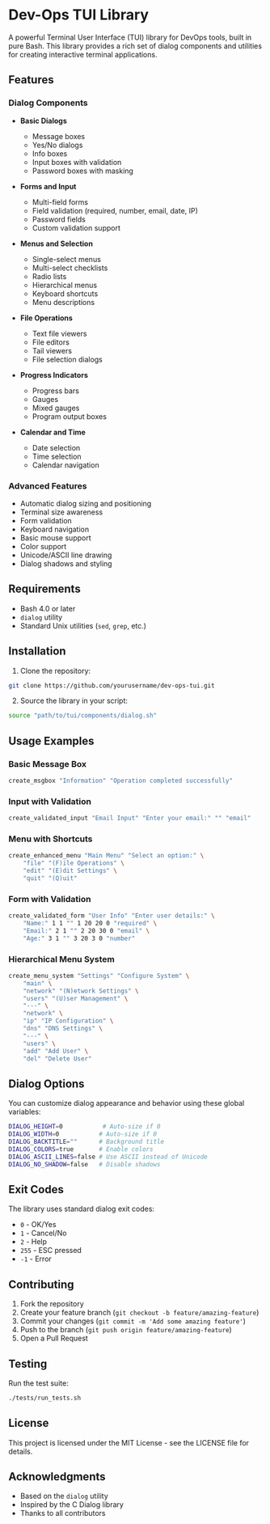 # Dev-Ops TUI Library

A powerful Terminal User Interface (TUI) library for DevOps tools, built in pure Bash. This library provides a rich set of dialog components and utilities for creating interactive terminal applications.

## Features

### Dialog Components
- **Basic Dialogs**
  - Message boxes
  - Yes/No dialogs
  - Info boxes
  - Input boxes with validation
  - Password boxes with masking

- **Forms and Input**
  - Multi-field forms
  - Field validation (required, number, email, date, IP)
  - Password fields
  - Custom validation support

- **Menus and Selection**
  - Single-select menus
  - Multi-select checklists
  - Radio lists
  - Hierarchical menus
  - Keyboard shortcuts
  - Menu descriptions

- **File Operations**
  - Text file viewers
  - File editors
  - Tail viewers
  - File selection dialogs

- **Progress Indicators**
  - Progress bars
  - Gauges
  - Mixed gauges
  - Program output boxes

- **Calendar and Time**
  - Date selection
  - Time selection
  - Calendar navigation

### Advanced Features
- Automatic dialog sizing and positioning
- Terminal size awareness
- Form validation
- Keyboard navigation
- Basic mouse support
- Color support
- Unicode/ASCII line drawing
- Dialog shadows and styling

## Requirements
- Bash 4.0 or later
- `dialog` utility
- Standard Unix utilities (`sed`, `grep`, etc.)

## Installation

1. Clone the repository:

```bash
git clone https://github.com/yourusername/dev-ops-tui.git
```

2. Source the library in your script:

```bash
source "path/to/tui/components/dialog.sh"
```

## Usage Examples

### Basic Message Box

```bash
create_msgbox "Information" "Operation completed successfully"
```

### Input with Validation

```bash
create_validated_input "Email Input" "Enter your email:" "" "email"
```

### Menu with Shortcuts

```bash
create_enhanced_menu "Main Menu" "Select an option:" \
    "file" "(F)ile Operations" \
    "edit" "(E)dit Settings" \
    "quit" "(Q)uit"
```

### Form with Validation

```bash
create_validated_form "User Info" "Enter user details:" \
    "Name:" 1 1 "" 1 20 20 0 "required" \
    "Email:" 2 1 "" 2 20 30 0 "email" \
    "Age:" 3 1 "" 3 20 3 0 "number"
```

### Hierarchical Menu System

```bash
create_menu_system "Settings" "Configure System" \
    "main" \
    "network" "(N)etwork Settings" \
    "users" "(U)ser Management" \
    "---" \
    "network" \
    "ip" "IP Configuration" \
    "dns" "DNS Settings" \
    "---" \
    "users" \
    "add" "Add User" \
    "del" "Delete User"
```

## Dialog Options

You can customize dialog appearance and behavior using these global variables:

```bash
DIALOG_HEIGHT=0           # Auto-size if 0
DIALOG_WIDTH=0           # Auto-size if 0
DIALOG_BACKTITLE=""      # Background title
DIALOG_COLORS=true       # Enable colors
DIALOG_ASCII_LINES=false # Use ASCII instead of Unicode
DIALOG_NO_SHADOW=false   # Disable shadows
```

## Exit Codes

The library uses standard dialog exit codes:
- `0` - OK/Yes
- `1` - Cancel/No
- `2` - Help
- `255` - ESC pressed
- `-1` - Error

## Contributing

1. Fork the repository
2. Create your feature branch (`git checkout -b feature/amazing-feature`)
3. Commit your changes (`git commit -m 'Add some amazing feature'`)
4. Push to the branch (`git push origin feature/amazing-feature`)
5. Open a Pull Request

## Testing

Run the test suite:

```bash
./tests/run_tests.sh
```

## License

This project is licensed under the MIT License - see the LICENSE file for details.

## Acknowledgments

- Based on the `dialog` utility
- Inspired by the C Dialog library
- Thanks to all contributors
